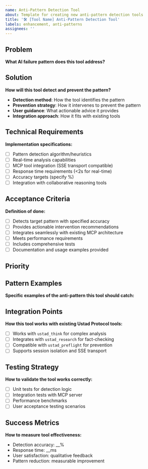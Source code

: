 ```yaml
---
name: Anti-Pattern Detection Tool
about: Template for creating new anti-pattern detection tools
title: '🛠️ [Tool Name] Anti-Pattern Detection Tool'
labels: enhancement, anti-patterns
assignees: ''
---
```


## Problem
**What AI failure pattern does this tool address?**
<!-- Describe the specific pattern of AI behavior that leads to poor outcomes -->

## Solution
**How will this tool detect and prevent the pattern?**
<!-- High-level approach to detection and intervention -->

- **Detection method**: How the tool identifies the pattern
- **Prevention strategy**: How it intervenes to prevent the pattern
- **User guidance**: What actionable advice it provides
- **Integration approach**: How it fits with existing tools

## Technical Requirements
**Implementation specifications:**
- [ ] Pattern detection algorithm/heuristics
- [ ] Real-time analysis capabilities  
- [ ] MCP tool integration (SSE transport compatible)
- [ ] Response time requirements (<2s for real-time)
- [ ] Accuracy targets (specify %)
- [ ] Integration with collaborative reasoning tools

## Acceptance Criteria
**Definition of done:**
- [ ] Detects target pattern with specified accuracy
- [ ] Provides actionable intervention recommendations
- [ ] Integrates seamlessly with existing MCP architecture
- [ ] Meets performance requirements
- [ ] Includes comprehensive tests
- [ ] Documentation and usage examples provided

## Priority
<!-- High/Medium/Low with justification -->

## Pattern Examples
**Specific examples of the anti-pattern this tool should catch:**
<!-- Provide concrete examples to guide development and testing -->

## Integration Points
**How this tool works with existing Ustad Protocol tools:**
- [ ] Works with `ustad_think` for complex analysis
- [ ] Integrates with `ustad_research` for fact-checking
- [ ] Compatible with `ustad_preflight` for prevention
- [ ] Supports session isolation and SSE transport

## Testing Strategy
**How to validate the tool works correctly:**
- [ ] Unit tests for detection logic
- [ ] Integration tests with MCP server
- [ ] Performance benchmarks
- [ ] User acceptance testing scenarios

## Success Metrics
**How to measure tool effectiveness:**
- Detection accuracy: __%
- Response time: __ms
- User satisfaction: qualitative feedback
- Pattern reduction: measurable improvement